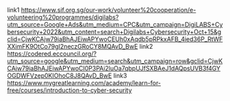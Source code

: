 link1 https://www.sif.org.sg/our-work/volunteer%20cooperation/e-volunteering%20programmes/digilabs?utm_source=Google+Ads&utm_medium=CPC&utm_campaign=DigiLABS+Cybersecurity+2022&utm_content=search+Digilabs+Cybersecurity+Oct+15&gclid=CjwKCAjw79iaBhAJEiwAPYwoCEUh0xAqdb5pRPkxAFB_4ied36P_RtWFXXimFK9OtCo79gI2neczGRoCY8MQAvD_BwE
link2 https://codered.eccouncil.org/?utm_source=google&utm_medium=search&utm_campaign=row&gclid=CjwKCAjw79iaBhAJEiwAPYwoCI0P3PAi2luOa7qbpUJfSXBAeJ1dAQpsUVB3f4GYOGDWFVzep0KIOhoC8J8QAvD_BwE
link3 https://www.mygreatlearning.com/academy/learn-for-free/courses/introduction-to-cyber-security
